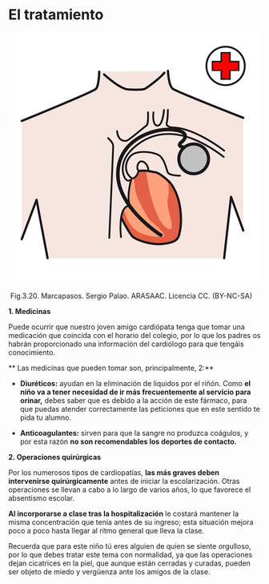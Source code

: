 # El tratamiento


![](img/marcapasos.png)


 Fig.3.20. Marcapasos. Sergio Palao. ARASAAC. Licencia CC. (BY-NC-SA)

**1\. Medicinas**

Puede ocurrir que nuestro joven amigo cardiópata tenga que tomar una medicación que coincida con el horario del colegio, por lo que los padres os habrán proporcionado una información del cardiólogo para que tengáis conocimiento.

** Las medicinas que pueden tomar son, principalmente, 2:**

*   **Diuréticos:** ayudan en la eliminación de líquidos por el riñón. Como **el niño va a tener necesidad de ir más frecuentemente al servicio para orinar,** debes saber que es debido a la acción de este fármaco, para que puedas atender correctamente las peticiones que en este sentido te pida tu alumno.
    
*   **Anticoagulantes:** sirven para que la sangre no produzca coágulos, y por esta razón **no son recomendables los deportes de contacto.**
    

**2\. Operaciones quirúrgicas**

Por los numerosos tipos de cardiopatías, **las más graves deben intervenirse quirúrgicamente** antes de iniciar la escolarización. Otras operaciones se llevan a cabo a lo largo de varios años, lo que favorece el absentismo escolar.

**Al incorporarse a clase tras la hospitalización** le costará mantener la misma concentración que tenía antes de su ingreso; esta situación mejora poco a poco hasta llegar al ritmo general que lleva la clase.

Recuerda que para este niño tú eres alguien de quien se siente orgulloso, por lo que debes tratar este tema con normalidad, ya que las operaciones dejan cicatrices en la piel, que aunque están cerradas y curadas, pueden ser objeto de miedo y vergüenza ante los amigos de la clase.

